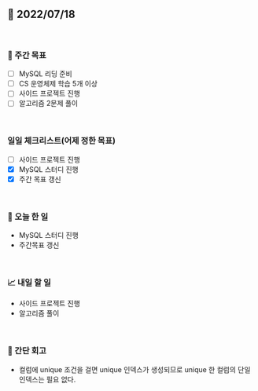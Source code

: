 ## 📅 2022/07/18

<br/>

### 🏹 주간 목표

- [ ] MySQL 리딩 준비
- [ ] CS 운영체제 학습 5개 이상
- [ ] 사이드 프로젝트 진행
- [ ] 알고리즘 2문제 풀이

<br/>

### 일일 체크리스트(어제 정한 목표)

- [ ] 사이드 프로젝트 진행
- [x] MySQL 스터디 진행
- [x] 주간 목표 갱신

<br/>

### 💯 오늘 한 일

- MySQL 스터디 진행
- 주간목표 갱신

<br/>

### 📈 내일 할 일

- 사이드 프로젝트 진행
- 알고리즘 풀이

<br/>

### 🧐 간단 회고

- 컬럼에 unique 조건을 걸면 unique 인덱스가 생성되므로 unique 한 컬럼의 단일 인덱스는 필요 없다.
